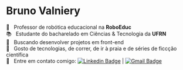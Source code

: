 <!-- <img width="auto" src="https://careerswithstem.com.au/wp-content/uploads/2017/05/Highlight-banner_RobotsandBooks-700x233.jpg"> -->

# Bruno Valniery
<!-- 
## Olá, pessoal! 👋
Gosto bastante de resolver problemas utilizando a programação e de dar aulas de robótica educacional :computer:
Sou um estudante fullstack developer :man_technologist: -->

 :robot:  &nbsp; Professor de robótica educacional na **RoboEduc**
 <br/> :books: &nbsp; Estudante do bacharelado em Ciências & Tecnologia da **UFRN**
 <br/> :dart: &nbsp; Buscando desenvolver projetos em front-end
 <br/> 💬  &nbsp; Gosto de tecnologias, de correr, de ir à praia e de séries de ficcção científica
 <br/> :email: &nbsp; Entre em contato comigo: [![Linkedin Badge](https://img.shields.io/badge/-brunovalniery-blue?style=flat-square&logo=Linkedin&logoColor=white&link=https://www.linkedin.com/in/brunovalniery/)](https://www.linkedin.com/in/brunovalniery/) 
| 
[![Gmail Badge](https://img.shields.io/badge/-brunovalniery@gmail.com-c14438?style=flat-square&logo=Gmail&logoColor=white&link=mailto:brunovalniery@gmail.com)](mailto:brunovalniery@gmail.com)

<!-- <br/> :blush: &nbsp; Posso te ajudar com lógica de programação <br/> :computer: &nbsp; Minha stack: ReactJS, Node.js, React Native & Typescript -->

<!--
**brunovalniery/brunovalniery** is a ✨ _special_ ✨ repository because its `README.md` (this file) appears on your GitHub profile.

Here are some ideas to get you started:

- 🔭 I’m currently working on ...
- 🌱 I’m currently learning ...
- 👯 I’m looking to collaborate on ...
- 🤔 I’m looking for help with ...
- 💬 Ask me about ...
- 📫 How to reach me: ...
- 😄 Pronouns: ...
- ⚡ Fun fact: ...
-->
